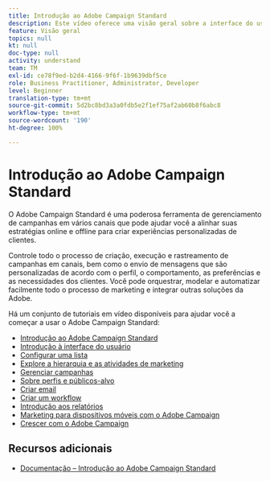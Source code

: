 ```yaml
---
title: Introdução ao Adobe Campaign Standard
description: Este vídeo oferece uma visão geral sobre a interface do usuário do Adobe Campaign Standard, seus principais recursos e funcionalidades.
feature: Visão geral
topics: null
kt: null
doc-type: null
activity: understand
team: TM
exl-id: ce78f9ed-b2d4-4166-9f6f-1b9639dbf5ce
role: Business Practitioner, Administrator, Developer
level: Beginner
translation-type: tm+mt
source-git-commit: 5d2bc8bd3a3a0fdb5e2f1ef75af2ab60b8f6abc8
workflow-type: tm+mt
source-wordcount: '190'
ht-degree: 100%

---
```


# Introdução ao Adobe Campaign Standard

O Adobe Campaign Standard é uma poderosa ferramenta de gerenciamento de campanhas em vários canais que pode ajudar você a alinhar suas estratégias online e offline para criar experiências personalizadas de clientes.

Controle todo o processo de criação, execução e rastreamento de campanhas em canais, bem como o envio de mensagens que são personalizadas de acordo com o perfil, o comportamento, as preferências e as necessidades dos clientes. Você pode orquestrar, modelar e automatizar facilmente todo o processo de marketing e integrar outras soluções da Adobe.

Há um conjunto de tutoriais em vídeo disponíveis para ajudar você a começar a usar o Adobe Campaign Standard:

* [Introdução ao Adobe Campaign Standard](/help/getting-started/adobe-campaign-standard-introduction.md)
* [Introdução à interface do usuário](/help/getting-started/getting-started-with-the-ui.md)
* [Configurar uma lista](/help/getting-started/configure-a-list.md)
* [Explore a hierarquia e as atividades de marketing](/help/getting-started/explore-hierarchy-and-marketing-activities.md)
* [Gerenciar campanhas](/help/getting-started/managing-campaigns.md)
* [Sobre perfis e públicos-alvo](/help/getting-started/understanding-profiles-and-audiences.md)
* [Criar email](https://experienceleague.adobe.com/docs/campaign-standard-learn/tutorials/communication-channels/email/create-email-from-homepage.html?lang=pt-BR)
* [Criar um workflow](/help/managing-processes-and-data/creating-a-workflow.md)
* [Introdução aos relatórios](/help/getting-started/reporting-with-adobe-campaign-introduction.md)
* [Marketing para dispositivos móveis com o Adobe Campaign](/help/getting-started/mobile-marketing-with-adobe-campaign.md)
* [Crescer com o Adobe Campaign](/help/getting-started/growing-with-adobe-campaign.md)

## Recursos adicionais

* [Documentação – Introdução ao Adobe Campaign Standard](https://docs.adobe.com/content/help/pt-BR/campaign-standard/using/getting-started/about-campaign-standard.html)
